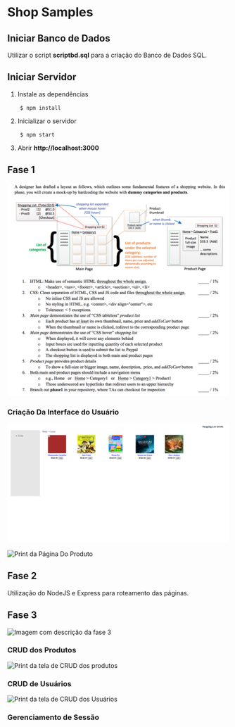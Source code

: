 # Shop Samples

## Iniciar Banco de Dados

Utilizar o script **scriptbd.sql** para a criação do Banco de Dados SQL.

## Iniciar Servidor

1. Instale as dependências
```
    $ npm install
```

2. Inicializar o servidor
```
    $ npm start
```

3. Abrir **http://localhost:3000**

## Fase 1

![Imagem com descrição da fase 1](./images/Tarefa2.png)

### Criação Da Interface do Usuário

![Print da Página Inicial](./images/usuario.png)

![Print da Página Do Produto]()

## Fase 2

Utilização do NodeJS e Express para roteamento das páginas.

## Fase 3

![Imagem com descrição da fase 3]()

### CRUD dos Produtos

![Print da tela de CRUD dos produtos]()

### CRUD de Usuários

![Print da tela de CRUD dos Usuários]()

### Gerenciamento de Sessão
